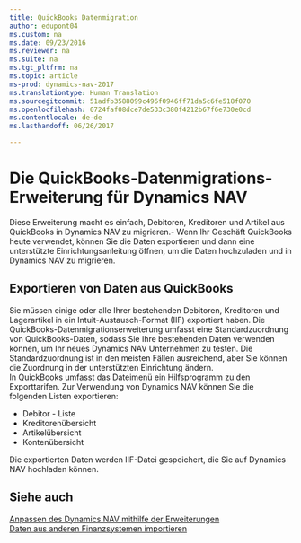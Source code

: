 ```yaml
---
title: QuickBooks Datenmigration
author: edupont04
ms.custom: na
ms.date: 09/23/2016
ms.reviewer: na
ms.suite: na
ms.tgt_pltfrm: na
ms.topic: article
ms-prod: dynamics-nav-2017
ms.translationtype: Human Translation
ms.sourcegitcommit: 51adfb3588099c496f0946ff71da5c6fe518f070
ms.openlocfilehash: 0724faf08dce7de533c380f4212b67f6e730e0cd
ms.contentlocale: de-de
ms.lasthandoff: 06/26/2017

---
```


# <a name="the-quickbooks-data-migration-extension-for-dynamics-nav"></a>Die QuickBooks-Datenmigrations-Erweiterung für Dynamics NAV
Diese Erweiterung macht es einfach, Debitoren, Kreditoren und Artikel aus QuickBooks in Dynamics NAV zu migrieren.- Wenn Ihr Geschäft QuickBooks heute verwendet, können Sie die Daten exportieren und dann eine unterstützte Einrichtungsanleitung öffnen, um die Daten hochzuladen und in Dynamics NAV zu migrieren.  

## <a name="exporting-data-from-quickbooks"></a>Exportieren von Daten aus QuickBooks
Sie müssen einige oder alle Ihrer bestehenden Debitoren, Kreditoren und Lagerartikel in ein Intuit-Austausch-Format (IIF) exportiert haben. Die QuickBooks-Datenmigrationserweiterung umfasst eine Standardzuordnung von QuickBooks-Daten, sodass Sie Ihre bestehenden Daten verwenden können, um Ihr neues Dynamics NAV Unternehmen zu testen. Die Standardzuordnung ist in den meisten Fällen ausreichend, aber Sie können die Zuordnung in der unterstützten Einrichtung ändern.  
In QuickBooks umfasst das Dateimenü ein Hilfsprogramm zu den Exporttarifen. Zur Verwendung von Dynamics NAV können Sie die folgenden Listen exportieren:
- Debitor - Liste
- Kreditorenübersicht
- Artikelübersicht
- Kontenübersicht  

Die exportierten Daten werden IIF-Datei gespeichert, die Sie auf Dynamics NAV hochladen können.

## <a name="see-also"></a>Siehe auch  
[Anpassen des Dynamics NAV mithilfe der Erweiterungen ](ui-extensions.md)  
[Daten aus anderen Finanzsystemen importieren](upload-data.md)  

